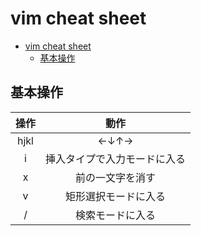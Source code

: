 # vim cheat sheet

- [vim cheat sheet](#vim-cheat-sheet)
  - [基本操作](#基本操作)

## 基本操作

|操作|動作|
|:-:|:-:|
|hjkl|←↓↑→|
|i|挿入タイプで入力モードに入る|
|x|前の一文字を消す|
|v|矩形選択モードに入る|
|/|検索モードに入る|



